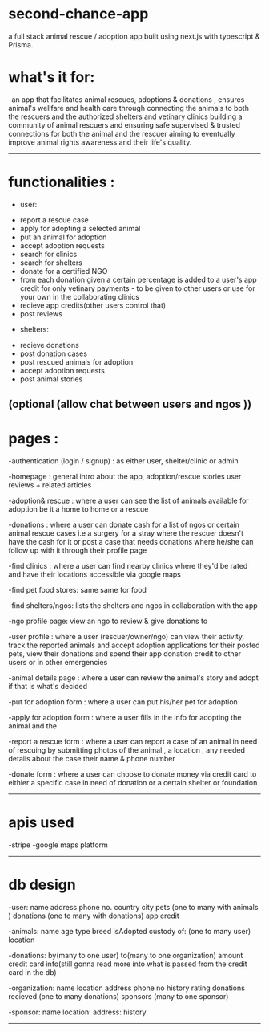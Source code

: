 # second-chance-app
a full stack animal rescue / adoption app built using next.js with typescript & Prisma.

# what's it for:

-an app that facilitates animal rescues, adoptions & donations , ensures animal's wellfare and health care through connecting the animals
 to both the rescuers and the authorized shelters and vetinary clinics building a community of animal rescuers and ensuring safe supervised 
 & trusted connections for both the animal and the rescuer aiming to eventually improve animal rights awareness and their life's quality.

-------
# functionalities :

* user:
- report a rescue case 
- apply for adopting a selected animal
- put an animal for adoption
- accept adoption requests
- search for clinics
- search for shelters
- donate for a certified NGO
- from each donation given a certain percentage is added to a user's 
  app credit for only vetinary payments - to be given to other 
  users or use for your own in the collaborating clinics
- recieve app credits(other users control that)
- post reviews

* shelters:
- recieve donations 
- post donation cases
- post rescued animals for adoption 
- accept adoption requests
- post animal stories

(optional (allow chat between users and ngos ))
-------


# pages :

-authentication (login / signup) : as either user, shelter/clinic or admin

-homepage : general intro about the app, adoption/rescue stories user reviews + related articles 

-adoption& rescue : where a user can see the list of animals available for adoption be it a home to home or a rescue 

-donations : where a user can donate cash for a list of ngos or certain animal rescue cases i.e a surgery for a stray where the rescuer doesn't have the cash for it
 or post a case that needs donations where he/she can follow up with it through their profile page

-find clinics : where a user can find nearby clinics where they'd be rated and have their locations accessible via google maps

-find pet food stores: same same for food

-find shelters/ngos: lists the shelters and ngos in collaboration with the app

-ngo profile page: view an ngo to review & give donations to

-user profile : where a user (rescuer/owner/ngo) can view their activity, track the reported animals and accept adoption applications for their posted pets,
 view their donations and spend their app donation credit to other users or in other emergencies  

-animal details page : where a user can review the animal's story and adopt if that is what's decided

-put for adoption form : where a user can put his/her pet for adoption

-apply for adoption form : where a user fills in the info for adopting the animal and the 

-report a rescue form : where a user can report a case of an animal in need of rescuing by submitting 
    photos of the animal , 
    a location , 
    any needed details about the case 
    their name & phone number

-donate form : where a user can choose to donate money via credit card to eithier a specific case in need of donation or a certain shelter or foundation


----------------

# apis used 

-stripe
-google maps platform

----------------

# db design

-user:
name
address
phone no.
country
city
pets (one to many with animals )
donations (one to many with donations)
app credit

-animals:
name
age
type
breed
isAdopted
custody of: (one to many user)
location

-donations:
by(many to one user)
to(many to one organization)
amount
credit card info(still gonna read more into what is passed from the credit card in the db)

-organization:
name
location
address
phone no
history
rating
donations recieved (one to many donations)
sponsors (many to one sponsor)

-sponsor:
name
location:
address:
history

------------


